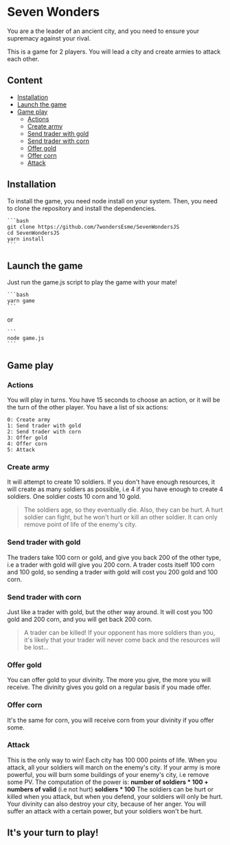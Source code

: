# Seven Wonders

You are a the leader of an ancient city, and you need to ensure your supremacy against your rival.

This is a game for 2 players. You will lead a city and create armies to attack each other.

## Content
* [Installation](#installation)
* [Launch the game](#launch-the-game)
* [Game play](#game-play)
  * [Actions](#actions)
  * [Create army](#create-army)
  * [Send trader with gold](#send-trader-with-gold)
  * [Send trader with corn](#send-trader-with-corn)
  * [Offer gold](#offer-gold)
  * [Offer corn](#offer-corn)
  * [Attack](#attack)

## Installation

To install the game, you need node install on your system.
Then, you need to clone the repository and install the dependencies.

	```bash
	git clone https://github.com/7wondersEsme/SevenWondersJS
	cd SevenWondersJS
	yarn install
	```

## Launch the game

Just run the game.js script to play the game with your mate!

	```bash
	yarn game
	```
or

	```
	node game.js
	```

## Game play
### Actions

You will play in turns. You have 15 seconds to choose an action, or it will be the turn of the other player.
You have a list of 	six actions:

	0: Create army
	1: Send trader with gold
	2: Send trader with corn
	3: Offer gold
	4: Offer corn
	5: Attack

### Create army
It will attempt to create 10 soldiers. If you don't have enough resources, it will create as many soldiers as possible, i.e 4 if you have enough to create 4 soldiers.
One soldier costs 10 corn and 10 gold.
> The soldiers age, so they eventually die. Also, they can be hurt. A hurt soldier can fight, but he won't hurt or kill an other soldier. It can only remove point of life of the enemy's city.

### Send trader with gold
The traders take 100 corn or gold, and give you back 200 of the other type, i.e a trader with gold will give you 200 corn.
A trader costs itself 100 corn and 100 gold, so sending a trader with gold will cost you 200 gold and 100 corn.

### Send trader with corn
Just like a trader with gold, but the other way around. It will cost you 100 gold and 200 corn, and you will get back 200 corn.
> A trader can be killed! If your opponent has more soldiers than you, it's likely that your trader will never come back and the resources will be lost...

### Offer gold
You can offer gold to your divinity. The more you give, the more you will receive. The divinity gives you gold on a regular basis if you made offer.

### Offer corn
It's the same for corn, you will receive corn from your divinity if you offer some.

### Attack
This is the only way to win! Each city has 100 000 points of life. When you attack, all your soldiers will march on the enemy's city. If your army is more powerful, you will burn some buildings of your enemy's city, i.e remove some PV. The computation of the power is: **number of soldiers * 100 + numbers of valid** (i.e not hurt) **soldiers * 100**
The soldiers can be hurt or killed when you attack, but when you defend, your soldiers will only be hurt.
Your divinity can also destroy your city, because of her anger. You will suffer an attack with a certain power, but your soldiers won't be hurt.

## It's your turn to play!

